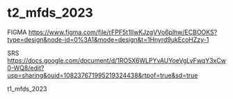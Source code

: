 # t2_mfds_2023
FIGMA
https://www.figma.com/file/rFPF5t1IlwKJzgVVo6plhw/ECBOOKS?type=design&node-id=0%3A1&mode=design&t=1Hnyrd9ukEcoHZzy-1

SRS
https://docs.google.com/document/d/1RO5X6WLPYvAUYoeVgLyFwqY3xCw0-WQ8/edit?usp=sharing&ouid=108237671995219324438&rtpof=true&sd=true

t1_mfds_2023
